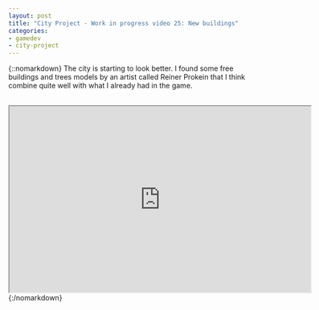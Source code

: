 ```yaml
---
layout: post
title: "City Project - Work in progress video 25: New buildings"
categories:
- gamedev
- city-project
---
```


{::nomarkdown}
The city is starting to look better. I found some free buildings and trees models by an artist called Reiner Prokein that I think combine quite well with what I already had in the game.<br /><br /><div style="text-align: center;"><iframe height="371" src="http://www.youtube.com/embed/1lYRnJqcIjM?theme=dark" width="600"></iframe><br /></div>
{:/nomarkdown}